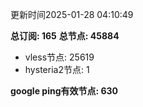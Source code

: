 更新时间2025-01-28 04:10:49

**总订阅: 165**
**总节点: 45884**
- vless节点: 25619
- hysteria2节点: 1

**google ping有效节点: 630**
